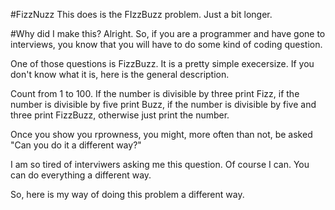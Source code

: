 #FizzNuzz
This does is the FIzzBuzz problem.  Just a bit longer.

#Why did I make this?
Alright.  So, if you are a programmer and have gone to interviews, you know that you will
have to do some kind of coding question.  

One of those questions is FizzBuzz.  It is a pretty simple execersize.  If you don't know what it is, here is the
general description.

Count from 1 to 100.  If the number is divisible by three print Fizz, if the number is divisible by five print Buzz,
if the number is divisible by five and three print FizzBuzz, otherwise just print the number.

Once you show you rprowness, you might, more often than not, be asked "Can you do it a different way?"

I am so tired of interviwers asking me this question.  Of course I can.  You can do everything a different way.

So, here is my way of doing this problem a different way.

